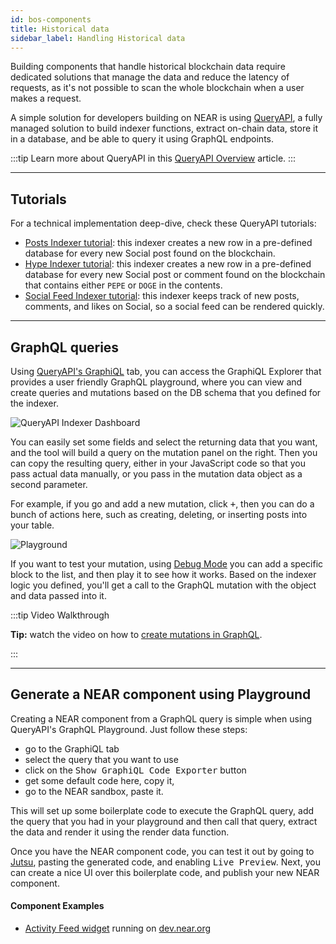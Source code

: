 ```yaml
---
id: bos-components
title: Historical data
sidebar_label: Handling Historical data
---
```


Building components that handle historical blockchain data require dedicated solutions that manage the data and reduce the latency of requests, as it's not possible to scan the whole blockchain when a user makes a request.

A simple solution for developers building on NEAR is using [QueryAPI](../../6.data-infrastructure/query-api/intro.md), a fully managed solution to build indexer functions, extract on-chain data, store it in a database, and be able to query it using GraphQL endpoints.

:::tip
Learn more about QueryAPI in this [QueryAPI Overview](../../6.data-infrastructure/query-api/intro.md) article.
:::

---

## Tutorials

For a technical implementation deep-dive, check these QueryAPI tutorials:

- [Posts Indexer tutorial](../tutorial/indexer-tutorials/posts-indexer.md): this indexer creates a new row in a pre-defined database for every new Social post found on the blockchain.
- [Hype Indexer tutorial](../tutorial/indexer-tutorials/hype-indexer.md): this indexer creates a new row in a pre-defined database for every new Social post or comment found on the blockchain that contains either `PEPE` or `DOGE` in the contents.
- [Social Feed Indexer tutorial](../tutorial/indexer-tutorials/feed-indexer.md): this indexer keeps track of new posts, comments, and likes on Social, so a social feed can be rendered quickly.

---

## GraphQL queries

Using [QueryAPI's GraphiQL](index-function.md#mutations-in-graphql) tab, you can access the GraphiQL Explorer that provides a user friendly GraphQL playground, where you can view and create queries and mutations based on the DB schema that you defined for the indexer.

![QueryAPI Indexer Dashboard](/docs/assets/QAPIgraphiql.png)

You can easily set some fields and select the returning data that you want, and the tool will build a query on the mutation panel on the right.
Then you can copy the resulting query, either in your JavaScript code so that you pass actual data manually, or you pass in the mutation data object as a second parameter.

For example, if you go and add a new mutation, click <kbd>+</kbd>, then you can do a bunch of actions here, such as creating, deleting, or inserting posts into your table.

![Playground](/docs/assets/QAPIScreen.gif)

If you want to test your mutation, using [Debug Mode](index-function.md#local-debug-mode) you can add a specific block to the list, and then play it to see how it works.
Based on the indexer logic you defined, you'll get a call to the GraphQL mutation with the object and data passed into it.

:::tip Video Walkthrough

**Tip:** watch the video on how to [create mutations in GraphQL](https://www.youtube.com/watch?v=VwO6spk8D58\\&t=781s).

:::

---

## Generate a NEAR component using Playground

Creating a NEAR component from a GraphQL query is simple when using QueryAPI's GraphQL Playground. Just follow these steps:

- go to the GraphiQL tab
- select the query that you want to use
- click on the <kbd>Show GraphiQL Code Exporter</kbd> button
- get some default code here, copy it,
- go to the NEAR sandbox, paste it.

This will set up some boilerplate code to execute the GraphQL query, add the query that you had in your playground and then call that query, extract the data and render it using the render data function.

Once you have the NEAR component code, you can test it out by going to [Jutsu](https://app.jutsu.ai/),
pasting the generated code, and enabling <kbd>Live Preview</kbd>.
Next, you can create a nice UI over this boilerplate code, and publish your new NEAR component.

#### Component Examples

- [Activity Feed widget](https://near.org/near/widget/ComponentDetailsPage?src=roshaan.near/widget/user-activity-feed\&tab=source) running on [dev.near.org](https://dev.near.org)
